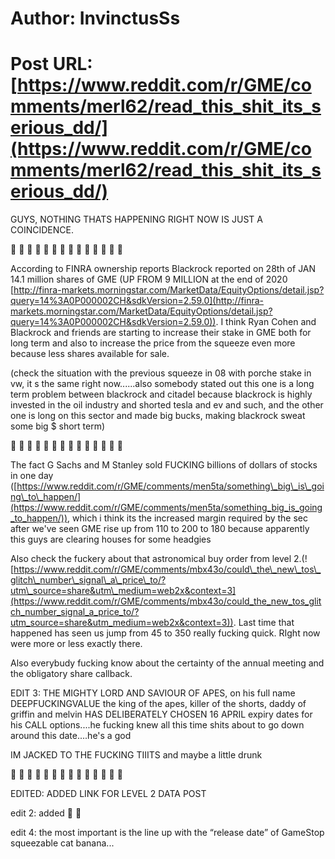 # Author: InvinctusSs
# Post URL: [https://www.reddit.com/r/GME/comments/merl62/read_this_shit_its_serious_dd/](https://www.reddit.com/r/GME/comments/merl62/read_this_shit_its_serious_dd/)


GUYS, NOTHING THATS HAPPENING RIGHT NOW IS JUST A COINCIDENCE.

🚀  🚀  🚀  🚀  🚀  🚀  🚀  🚀  🚀  🚀  🚀  🚀  🚀  🚀

According to FINRA ownership reports Blackrock reported on 28th of JAN 14.1 million shares of GME (UP FROM 9 MILLION at the end of 2020 [http://finra-markets.morningstar.com/MarketData/EquityOptions/detail.jsp?query=14%3A0P000002CH&sdkVersion=2.59.0](http://finra-markets.morningstar.com/MarketData/EquityOptions/detail.jsp?query=14%3A0P000002CH&sdkVersion=2.59.0)). I think Ryan Cohen and Blackrock and friends are starting to increase their stake in GME both for long term and also to increase the price from the squeeze even more because less shares available for sale.

(check the situation with the previous squeeze in 08 with porche stake in vw, it s the same right now......also somebody stated out this one is a long term problem between blackrock and citadel because blackrock is highly invested in the oil industry and shorted tesla and ev and such, and the other one is long on this sector and made big bucks, making blackrock sweat some big $ short term)

🚀  🚀  🚀  🚀  🚀  🚀  🚀  🚀  🚀  🚀  🚀  🚀  🚀  🚀

The fact G Sachs and M Stanley sold FUCKING billions of dollars of stocks in one day ([https://www.reddit.com/r/GME/comments/men5ta/something\_big\_is\_going\_to\_happen/](https://www.reddit.com/r/GME/comments/men5ta/something_big_is_going_to_happen/)), which i think its the increased margin required by the sec after we've seen GME rise up from 110 to 200 to 180 because apparently this guys are clearing houses for some headgies

Also check the fuckery about that astronomical buy order from level 2.(![https://www.reddit.com/r/GME/comments/mbx43o/could\_the\_new\_tos\_glitch\_number\_signal\_a\_price\_to/?utm\_source=share&utm\_medium=web2x&context=3](https://www.reddit.com/r/GME/comments/mbx43o/could_the_new_tos_glitch_number_signal_a_price_to/?utm_source=share&utm_medium=web2x&context=3)). Last time that happened has seen us jump from 45 to 350  really fucking quick. RIght now were more or less exactly there.

Also everybudy fucking know about the certainty of the annual meeting and the obligatory share callback.

EDIT 3: THE MIGHTY LORD AND SAVIOUR OF APES, on his full name DEEPFUCKINGVALUE the king of the apes, killer of the shorts, daddy of griffin and melvin HAS DELIBERATELY CHOSEN 16 APRIL expiry dates for his CALL options....he fucking knew all this time shits about to go down around this date....he's a god

IM JACKED TO THE FUCKING TIIITS and maybe a little drunk

🚀  🚀  🚀  🚀  🚀  🚀  🚀  🚀  🚀  🚀  🚀  🚀  🚀  🚀

EDITED: ADDED LINK FOR LEVEL 2 DATA POST

edit 2: added  🚀  🚀

edit 4: the most important is the line up with the “release date” of GameStop squeezable cat banana... 